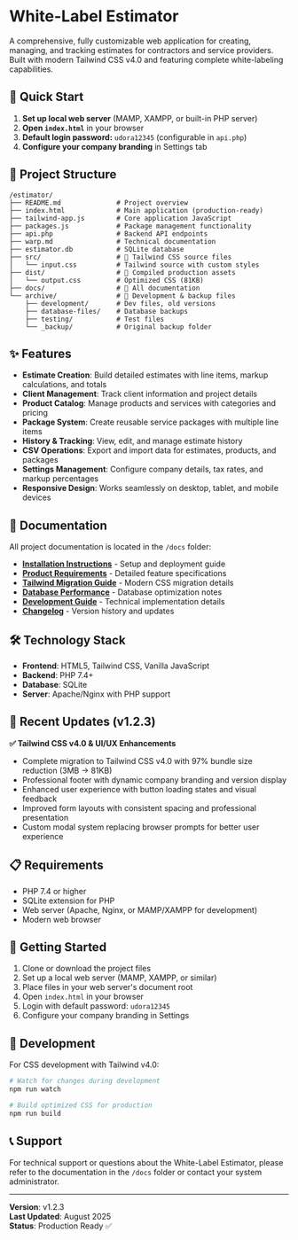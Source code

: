 # White-Label Estimator

A comprehensive, fully customizable web application for creating, managing, and tracking estimates for contractors and service providers. Built with modern Tailwind CSS v4.0 and featuring complete white-labeling capabilities.

## 🚀 Quick Start

1. **Set up local web server** (MAMP, XAMPP, or built-in PHP server)
2. **Open `index.html`** in your browser
3. **Default login password:** `udora12345` (configurable in `api.php`)
4. **Configure your company branding** in Settings tab

## 📁 Project Structure

```
/estimator/
├── README.md              # Project overview
├── index.html             # Main application (production-ready)
├── tailwind-app.js        # Core application JavaScript
├── packages.js            # Package management functionality
├── api.php                # Backend API endpoints
├── warp.md                # Technical documentation
├── estimator.db           # SQLite database
├── src/                   # 📁 Tailwind CSS source files
│   └── input.css          # Tailwind source with custom styles
├── dist/                  # 📁 Compiled production assets
│   └── output.css         # Optimized CSS (81KB)
├── docs/                  # 📁 All documentation
└── archive/               # 📁 Development & backup files
    ├── development/       # Dev files, old versions
    ├── database-files/    # Database backups
    ├── testing/           # Test files
    └── _backup/           # Original backup folder
```

## ✨ Features

- **Estimate Creation**: Build detailed estimates with line items, markup calculations, and totals
- **Client Management**: Track client information and project details
- **Product Catalog**: Manage products and services with categories and pricing
- **Package System**: Create reusable service packages with multiple line items
- **History & Tracking**: View, edit, and manage estimate history
- **CSV Operations**: Export and import data for estimates, products, and packages
- **Settings Management**: Configure company details, tax rates, and markup percentages
- **Responsive Design**: Works seamlessly on desktop, tablet, and mobile devices

## 📖 Documentation

All project documentation is located in the `/docs` folder:

- **[Installation Instructions](docs/installation_instructions.md)** - Setup and deployment guide
- **[Product Requirements](docs/udora_estimator_prd.md)** - Detailed feature specifications  
- **[Tailwind Migration Guide](docs/TAILWIND_MIGRATION_COMPLETE.md)** - Modern CSS migration details
- **[Database Performance](docs/database_performance.md)** - Database optimization notes
- **[Development Guide](docs/WARP.md)** - Technical implementation details
- **[Changelog](docs/CHANGELOG.md)** - Version history and updates

## 🛠 Technology Stack

- **Frontend**: HTML5, Tailwind CSS, Vanilla JavaScript
- **Backend**: PHP 7.4+
- **Database**: SQLite
- **Server**: Apache/Nginx with PHP support

## 🎨 Recent Updates (v1.2.3)

**✅ Tailwind CSS v4.0 & UI/UX Enhancements**
- Complete migration to Tailwind CSS v4.0 with 97% bundle size reduction (3MB → 81KB)
- Professional footer with dynamic company branding and version display
- Enhanced user experience with button loading states and visual feedback
- Improved form layouts with consistent spacing and professional presentation
- Custom modal system replacing browser prompts for better user experience

## 📋 Requirements

- PHP 7.4 or higher
- SQLite extension for PHP
- Web server (Apache, Nginx, or MAMP/XAMPP for development)
- Modern web browser

## 🚀 Getting Started

1. Clone or download the project files
2. Set up a local web server (MAMP, XAMPP, or similar)
3. Place files in your web server's document root
4. Open `index.html` in your browser
5. Login with default password: `udora12345`
6. Configure your company branding in Settings

## 🔧 Development

For CSS development with Tailwind v4.0:
```bash
# Watch for changes during development
npm run watch

# Build optimized CSS for production
npm run build
```

## 📞 Support

For technical support or questions about the White-Label Estimator, please refer to the documentation in the `/docs` folder or contact your system administrator.

---

**Version**: v1.2.3  
**Last Updated**: August 2025  
**Status**: Production Ready ✅
